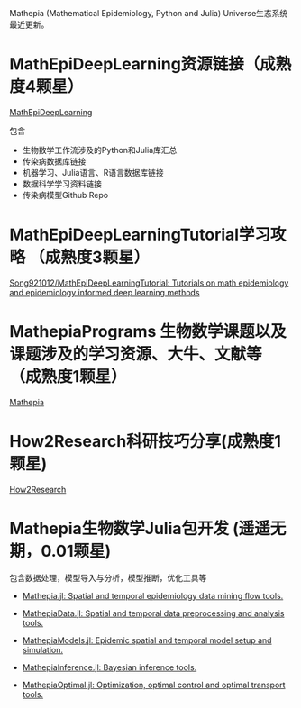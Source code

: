 Mathepia (Mathematical Epidemiology, Python and Julia) Universe生态系统最近更新。

# MathEpiDeepLearning资源链接（成熟度4颗星）
[MathEpiDeepLearning](https://song921012.github.io/MathEpiDeepLearning/)

包含

- 生物数学工作流涉及的Python和Julia库汇总
- 传染病数据库链接
- 机器学习、Julia语言、R语言数据库链接
- 数据科学学习资料链接
- 传染病模型Github Repo

# MathEpiDeepLearningTutorial学习攻略 （成熟度3颗星）

[Song921012/MathEpiDeepLearningTutorial: Tutorials on math epidemiology and epidemiology informed deep learning methods](https://github.com/Song921012/MathEpiDeepLearningTutorial)

# MathepiaPrograms 生物数学课题以及课题涉及的学习资源、大牛、文献等 （成熟度1颗星）
[Mathepia](https://mathepia.github.io/MathepiaPrograms/)

# How2Research科研技巧分享(成熟度1颗星)

[How2Research](https://how2research.herokuapp.com/)

# Mathepia生物数学Julia包开发 (遥遥无期，0.01颗星)

包含数据处理，模型导入与分析，模型推断，优化工具等

- [Mathepia.jl: Spatial and temporal epidemiology data mining flow tools.](https://github.com/Song921012/Mathepia.jl)

- [MathepiaData.jl: Spatial and temporal data preprocessing and analysis tools.](https://github.com/Song921012/MathepiaData.jl)

- [MathepiaModels.jl: Epidemic spatial and temporal model setup and simulation.](https://github.com/Song921012/MathepiaModels.jl)

- [MathepiaInference.jl: Bayesian inference tools.](https://github.com/Song921012/MathepiaInference.jl)

- [MathepiaOptimal.jl: Optimization, optimal control and optimal transport tools.](https://github.com/Song921012/MathepiaOptimal.jl)


